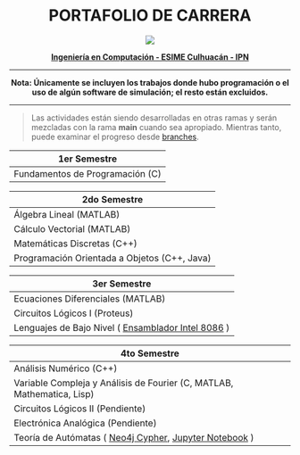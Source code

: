 <h1 align="center">
  PORTAFOLIO DE CARRERA
</h1>

<p align="center">
  <img src="https://user-images.githubusercontent.com/77185465/153744027-5240f051-60c6-48a4-a52a-acf726e5c12a.png" />
</p>

<p align="center"> 
  <b> <A HREF="https://www.ipn.mx/oferta-educativa/educacion-superior/ver-carrera.html?lg=es&id=6&nombre=Ingeniería-en-Computación" > Ingeniería en Computación - ESIME Culhuacán - IPN </A> </b>
</p>

---

<p align="center">
<b> Nota: Únicamente se incluyen los trabajos donde hubo programación o el uso de algún software de simulación; el resto están excluidos. </b>
</p>

---

> Las actividades están siendo desarrolladas en otras ramas y serán mezcladas con la rama <b>main</b> cuando sea apropiado. Mientras tanto, puede examinar el progreso desde [branches](https://github.com/DavidENicolasC/Computer-Engineering-IPN/branches).

| 1er Semestre |
|--|
| Fundamentos de Programación (C) |

| 2do Semestre |
|--|
| Álgebra Lineal (MATLAB) |
| Cálculo Vectorial (MATLAB) |
| Matemáticas Discretas (C++) |
| Programación Orientada a Objetos (C++, Java) |

| 3er Semestre |
|--|
| Ecuaciones Diferenciales (MATLAB) |
| Circuitos Lógicos I (Proteus) |
| Lenguajes de Bajo Nivel ( [Ensamblador Intel 8086](3er-Semestre/Lenguajes-de-Bajo-Nivel/emu8086) ) |

| 4to Semestre |
|--|
| Análisis Numérico (C++) |
| Variable Compleja y Análisis de Fourier (C, MATLAB, Mathematica, Lisp) |
| Circuitos Lógicos II (Pendiente) |
| Electrónica Analógica (Pendiente) |
| Teoría de Autómatas ( [Neo4j Cypher](4to-Semestre/Teoria-de-Automatas/Neo4j/Cypher), [Jupyter Notebook](4to-Semestre/Teoria-de-Automatas/Python/Jupyter-Notebook/) ) |
